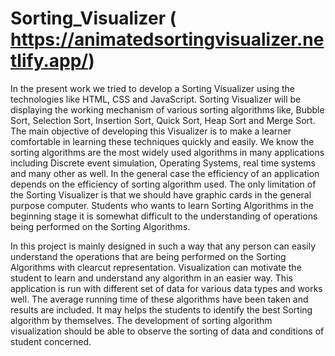 # Sorting_Visualizer ( https://animatedsortingvisualizer.netlify.app/)
In the present work we tried to develop a Sorting Visualizer using the technologies like HTML, CSS and JavaScript. Sorting Visualizer will be displaying the working mechanism of various sorting algorithms like, Bubble Sort, Selection Sort, Insertion Sort, Quick Sort, Heap Sort and Merge Sort. The main objective of developing this Visualizer is to make a learner comfortable in learning these techniques quickly and easily. We know the sorting algorithms are the most widely used algorithms in many applications including Discrete event simulation, Operating Systems, real time systems and many other as well. In the general case the efficiency of an application depends on the efficiency of sorting algorithm used. The only limitation of the Sorting Visualizer is that we should have graphic cards in the general purpose computer. Students who wants to learn Sorting Algorithms in the beginning stage it is somewhat difficult to the understanding of operations being performed on the Sorting Algorithms.

In this project is mainly designed in such a way that any person can easily understand the operations that are being performed on the Sorting Algorithms with clearcut representation. Visualization can motivate the student to learn and understand any algorithm in an easier way. This application is run with different set of data for various data types and works well. The average running time of these algorithms have been taken and results are included. It may helps the students to identify the best Sorting algorithm by themselves. The development of sorting algorithm visualization should be able to observe the sorting of data and conditions of 
student concerned.

